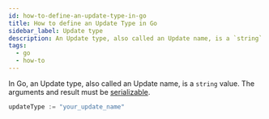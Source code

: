 ```yaml
---
id: how-to-define-an-update-type-in-go
title: How to define an Update Type in Go
sidebar_label: Update type
description: An Update type, also called an Update name, is a `string` value.
tags:
  - go
  - how-to
---
```


In Go, an Update type, also called an Update name, is a `string` value.
The arguments and result must be [serializable](/concepts/what-is-a-data-converter).

```go
updateType := "your_update_name"
```
